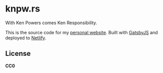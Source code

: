 # knpw.rs

With Ken Powers comes Ken Responsibility.

This is the source code for my [personal website][web]. Built with [GatsbyJS]
and deployed to [Netlify].

## License

**CC0**

[gatsbyjs]: https://www.gatsbyjs.org/ 'GatsbyJS: Blazing-fast static site generator for React'
[netlify]: https://www.netlify.com/ 'Netlify: All-in-one platform for automating modern web projects.'
[web]: https://knpw.rs 'knpwrs'
